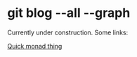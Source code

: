 # git blog --all --graph

Currently under construction. Some links:

[Quick monad thing](/quick_monad_thing)
